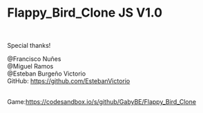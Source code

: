 # Flappy_Bird_Clone JS V1.0
<br>

Special thanks!

@Francisco Nuñes
<br>@Miguel Ramos
<br>@Esteban Burgeño Victorio 
<br>GitHub: https://github.com/EstebanVictorio

<br>Game:https://codesandbox.io/s/github/GabyBE/Flappy_Bird_Clone
